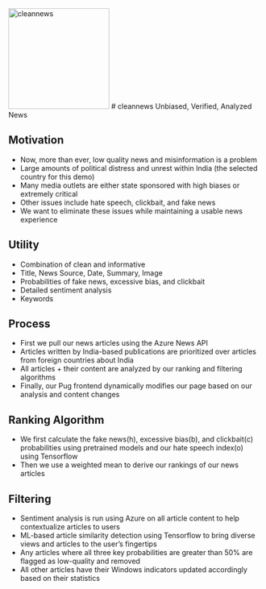 <img src="https://i.imgur.com/ziggMS1.png" alt="cleannews" width="200"/>
# cleannews
Unbiased, Verified, Analyzed News


## Motivation
* Now, more than ever, low quality news and misinformation is a problem
* Large amounts of political distress and unrest within India (the selected country for this demo)
* Many media outlets are either state sponsored with high biases or extremely critical
* Other issues include hate speech, clickbait, and fake news
* We want to eliminate these issues while maintaining a usable news experience

## Utility
* Combination of clean and informative
* Title, News Source, Date, Summary, Image
* Probabilities of fake news, excessive bias, and clickbait
* Detailed sentiment analysis
* Keywords

## Process
* First we pull our news articles using the Azure News API
* Articles written by India-based publications are prioritized over articles from foreign countries about India
* All articles + their content are analyzed by our ranking and filtering algorithms
* Finally, our Pug frontend dynamically modifies our page based on our analysis and content changes

## Ranking Algorithm
* We first calculate the fake news(h), excessive bias(b), and clickbait(c) probabilities using pretrained models and our hate speech index(o) using Tensorflow
* Then we use a weighted mean to derive our rankings of our news articles

## Filtering
* Sentiment analysis is run using Azure on all article content to help contextualize articles to users
* ML-based article similarity detection using Tensorflow to bring diverse views and articles to the user’s fingertips
* Any articles where all three key probabilities are greater than 50% are flagged as low-quality and removed
* All other articles have their Windows indicators updated accordingly based on their statistics
